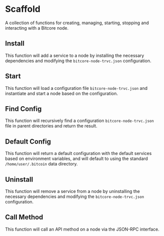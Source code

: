 # Scaffold
A collection of functions for creating, managing, starting, stopping and interacting with a Bitcore node.

## Install
This function will add a service to a node by installing the necessary dependencies and modifying the `bitcore-node-trvc.json` configuration.

## Start
This function will load a configuration file `bitcore-node-trvc.json` and instantiate and start a node based on the configuration.

## Find Config
This function will recursively find a configuration `bitcore-node-trvc.json` file in parent directories and return the result.

## Default Config
This function will return a default configuration with the default services based on environment variables, and will default to using the standard `/home/user/.bitcoin` data directory.

## Uninstall
This function will remove a service from a node by uninstalling the necessary dependencies and modifying the `bitcore-node-trvc.json` configuration.

## Call Method
This function will call an API method on a node via the JSON-RPC interface.
